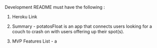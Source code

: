 Development README must have the following :

1) Heroku Link

2) Summary - potatosFloat is an app that connects users looking for a couch to crash on with users offering up their spot(s).

3) MVP Features List -  a 
